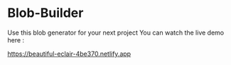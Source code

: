 # Blob-Builder
Use this blob generator for your next project
You can watch the live demo here :

https://beautiful-eclair-4be370.netlify.app
